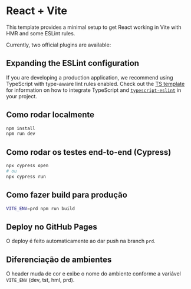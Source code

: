 # React + Vite

This template provides a minimal setup to get React working in Vite with HMR and some ESLint rules.

Currently, two official plugins are available:


## Expanding the ESLint configuration

If you are developing a production application, we recommend using TypeScript with type-aware lint rules enabled. Check out the [TS template](https://github.com/vitejs/vite/tree/main/packages/create-vite/template-react-ts) for information on how to integrate TypeScript and [`typescript-eslint`](https://typescript-eslint.io) in your project.

## Como rodar localmente

```bash
npm install
npm run dev
```

## Como rodar os testes end-to-end (Cypress)

```bash
npx cypress open
# ou
npx cypress run
```

## Como fazer build para produção

```bash
VITE_ENV=prd npm run build
```

## Deploy no GitHub Pages
O deploy é feito automaticamente ao dar push na branch `prd`.

## Diferenciação de ambientes
O header muda de cor e exibe o nome do ambiente conforme a variável `VITE_ENV` (dev, tst, hml, prd).

